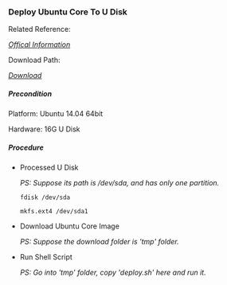 ### Deploy Ubuntu Core To U Disk

Related Reference:<p>
[*Offical Information*](https://wiki.ubuntu.com/Core)

Download Path:<p>
[*Download*](http://cdimage.ubuntu.com/ubuntu-core/releases/)

##### Precondition
Platform: Ubuntu 14.04 64bit<p>
Hardware: 16G U Disk<p>

##### Procedure
+ Processed U Disk<p>
*PS: Suppose its path is /dev/sda, and has only one partition.*<p>
`fdisk /dev/sda`<p>
`mkfs.ext4 /dev/sda1`<p>

+ Download Ubuntu Core Image<p>
*PS: Suppose the download folder is 'tmp' folder.*<p>

+ Run Shell Script<p>
*PS: Go into 'tmp' folder, copy 'deploy.sh' here and run it.*<p>
